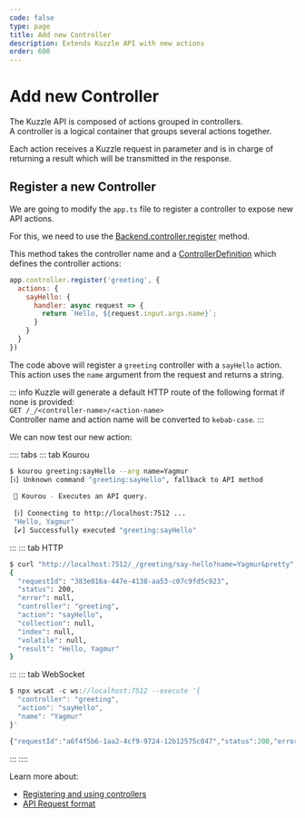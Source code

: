 ```yaml
---
code: false
type: page
title: Add new Controller
description: Extends Kuzzle API with new actions
order: 600
---
```


# Add new Controller

The Kuzzle API is composed of actions grouped in controllers.  
A controller is a logical container that groups several actions together.

Each action receives a Kuzzle request in parameter and is in charge of returning a result which will be transmitted in the response.

## Register a new Controller

We are going to modify the `app.ts` file to register a controller to expose new API actions.

For this, we need to use the [Backend.controller.register](/core/2/some-link) method.

This method takes the controller name and a [ControllerDefinition](/core/2/api/some-link) which defines the controller actions:


```js
app.controller.register('greeting', {
  actions: {
    sayHello: {
      handler: async request => {
        return `Hello, ${request.input.args.name}`;
      }
    }
  }
})
```

The code above will register a `greeting` controller with a `sayHello` action.  
This action uses the `name` argument from the request and returns a string.  

::: info
Kuzzle will generate a default HTTP route of the following format if none is provided:   
`GET /_/<controller-name>/<action-name>`  
Controller name and action name will be converted to `kebab-case`.
:::

We can now test our new action:

:::: tabs
::: tab Kourou

```bash
$ kourou greeting:sayHello --arg name=Yagmur
[ℹ] Unknown command "greeting:sayHello", fallback to API method
 
 🚀 Kourou - Executes an API query.
 
 [ℹ] Connecting to http://localhost:7512 ...
 "Hello, Yagmur"
 [✔] Successfully executed "greeting:sayHello"
```

:::
::: tab HTTP

```bash
$ curl "http://localhost:7512/_/greeting/say-hello?name=Yagmur&pretty"
{
  "requestId": "383e016a-447e-4138-aa53-c07c9fd5c923",
  "status": 200,
  "error": null,
  "controller": "greeting",
  "action": "sayHello",
  "collection": null,
  "index": null,
  "volatile": null,
  "result": "Hello, Yagmur"
}
```

:::
::: tab WebSocket

```js
$ npx wscat -c ws://localhost:7512 --execute '{
  "controller": "greeting",
  "action": "sayHello",
  "name": "Yagmur"
}'

{"requestId":"a6f4f5b6-1aa2-4cf9-9724-12b12575c047","status":200,"error":null,"controller":"greeting","action":"sayHello","collection":null,"index":null,"volatile":null,"result":"Hello, Yagmur","room":"a6f4f5b6-1aa2-4cf9-9724-12b12575c047"}
```

:::
::::


Learn more about:
 - [Registering and using controllers](/core/2/some-link)
 - [API Request format](/core/2/some-link)
